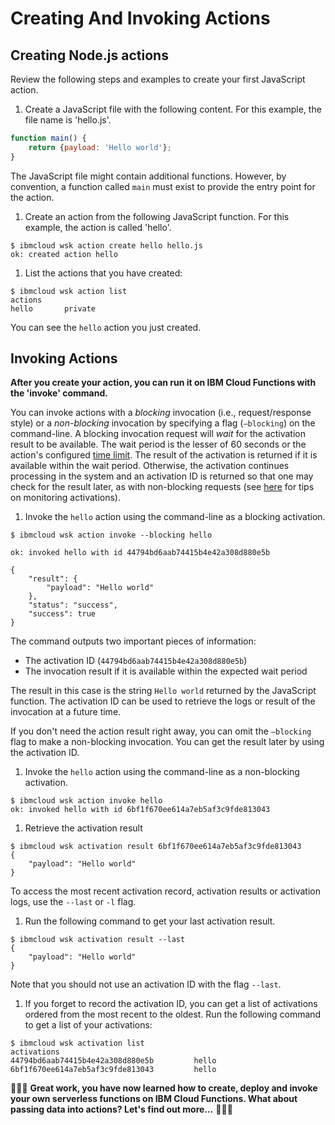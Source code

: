 # Creating And Invoking Actions

## Creating Node.js actions

Review the following steps and examples to create your first JavaScript action.

1. Create a JavaScript file with the following content. For this example, the file name is 'hello.js'.

```javascript
function main() {
    return {payload: 'Hello world'};
}
```

The JavaScript file might contain additional functions. However, by convention, a function called `main` must exist to provide the entry point for the action.

1. Create an action from the following JavaScript function. For this example, the action is called 'hello'.

```text
$ ibmcloud wsk action create hello hello.js
ok: created action hello
```

1. List the actions that you have created:

```text
$ ibmcloud wsk action list
actions
hello       private
```

You can see the `hello` action you just created.

## Invoking Actions

**After you create your action, you can run it on IBM Cloud Functions with the 'invoke' command.**

You can invoke actions with a _blocking_ invocation \(i.e., request/response style\) or a _non-blocking_ invocation by specifying a flag \(`—blocking`\) on the command-line. A blocking invocation request will _wait_ for the activation result to be available. The wait period is the lesser of 60 seconds or the action's configured [time limit](https://github.com/apache/incubator-openwhisk/blob/master/docs/reference.md#per-action-timeout-ms-default-60s). The result of the activation is returned if it is available within the wait period. Otherwise, the activation continues processing in the system and an activation ID is returned so that one may check for the result later, as with non-blocking requests \(see [here](https://github.com/apache/incubator-openwhisk/blob/master/docs/actions.md#watching-action-output) for tips on monitoring activations\).

1. Invoke the `hello` action using the command-line as a blocking activation.

```text
$ ibmcloud wsk action invoke --blocking hello
```

```text
ok: invoked hello with id 44794bd6aab74415b4e42a308d880e5b
```

```text
{
    "result": {
        "payload": "Hello world"
    },
    "status": "success",
    "success": true
}
```

The command outputs two important pieces of information:

* The activation ID \(`44794bd6aab74415b4e42a308d880e5b`\)
* The invocation result if it is available within the expected wait period

The result in this case is the string `Hello world` returned by the JavaScript function. The activation ID can be used to retrieve the logs or result of the invocation at a future time.

If you don't need the action result right away, you can omit the `—blocking` flag to make a non-blocking invocation. You can get the result later by using the activation ID.

1. Invoke the `hello` action using the command-line as a non-blocking activation.

```text
$ ibmcloud wsk action invoke hello
ok: invoked hello with id 6bf1f670ee614a7eb5af3c9fde813043
```

1. Retrieve the activation result

```text
$ ibmcloud wsk activation result 6bf1f670ee614a7eb5af3c9fde813043
{
    "payload": "Hello world"
}
```

To access the most recent activation record, activation results or activation logs, use the `--last` or `-l` flag.

1. Run the following command to get your last activation result.

```text
$ ibmcloud wsk activation result --last
{
    "payload": "Hello world"
}
```

Note that you should not use an activation ID with the flag `--last`.

1. If you forget to record the activation ID, you can get a list of activations ordered from the most recent to the oldest. Run the following command to get a list of your activations:

```text
$ ibmcloud wsk activation list
activations
44794bd6aab74415b4e42a308d880e5b         hello
6bf1f670ee614a7eb5af3c9fde813043         hello
```

🎉🎉🎉 **Great work, you have now learned how to create, deploy and invoke your own serverless functions on IBM Cloud Functions. What about passing data into actions? Let's find out more…** 🎉🎉🎉

